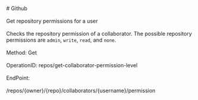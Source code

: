 <br>#     Github</br>
<br>Get repository permissions for a user</br>
<br>Checks the repository permission of a collaborator. The possible repository permissions are `admin`, `write`, `read`, and `none`.</br>
<br>Method: Get</br>
<br>OperationID: repos/get-collaborator-permission-level</br>
<br>EndPoint:</br>
<br>/repos/{owner}/{repo}/collaborators/{username}/permission</br>
